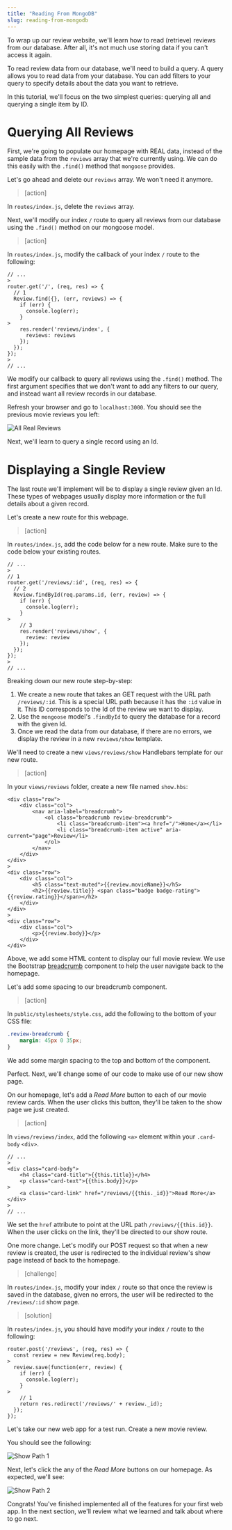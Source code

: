 ```yaml
---
title: "Reading From MongoDB"
slug: reading-from-mongodb
---
```


To wrap up our review website, we'll learn how to read (retrieve) reviews from our database. After all, it's not much use storing data if you can't access it again.

To read review data from our database, we'll need to build a query. A query allows you to read data from your database. You can add filters to your query to specify details about the data you want to retrieve.

In this tutorial, we'll focus on the two simplest queries: querying all and querying a single item by ID.

# Querying All Reviews

First, we're going to populate our homepage with REAL data, instead of the sample data from the `reviews` array that we're currently using. We can do this easily with the `.find()` method that `mongoose` provides.

Let's go ahead and delete our `reviews` array. We won't need it anymore.

> [action]
>
In `routes/index.js`, delete the `reviews` array.

Next, we'll modify our index `/` route to query all reviews from our database using the `.find()` method on our mongoose model.

> [action]
>
In `routes/index.js`, modify the callback of your index `/` route to the following:
>
```
// ...
>
router.get('/', (req, res) => {
  // 1
  Review.find({}, (err, reviews) => {
    if (err) {
      console.log(err);
    }
>
    res.render('reviews/index', {
      reviews: reviews
    });
  });
});
>
// ...
```
>
We modify our callback to query all reviews using the `.find()` method. The first argument specifies that we don't want to add any filters to our query, and instead want all review records in our database.

Refresh your browser and go to `localhost:3000`. You should see the previous movie reviews you left:

![All Real Reviews](assets/all_real_reviews.jpg)

Next, we'll learn to query a single record using an Id.

# Displaying a Single Review

The last route we'll implement will be to display a single review given an Id. These types of webpages usually display more information or the full details about a given record.

Let's create a new route for this webpage.

> [action]
>
In `routes/index.js`, add the code below for a new route. Make sure to the code below your existing routes.
>
```
// ...
>
// 1
router.get('/reviews/:id', (req, res) => {
  // 2
  Review.findById(req.params.id, (err, review) => {
    if (err) {
      console.log(err);
    }
>
    // 3
    res.render('reviews/show', {
      review: review
    });
  });
});
>
// ...
```
>
Breaking down our new route step-by-step:
>
1. We create a new route that takes an GET request with the URL path `/reviews/:id`. This is a special URL path because it has the `:id` value in it. This ID corresponds to the Id of the review we want to display.
1. Use the `mongoose` model's `.findById` to query the database for a record with the given Id.
1. Once we read the data from our database, if there are no errors, we display the review in a new `reviews/show` template.

We'll need to create a new `views/reviews/show` Handlebars template for our new route.

> [action]
>
In your `views/reviews` folder, create a new file named `show.hbs`:
>
```
<div class="row">
    <div class="col">
        <nav aria-label="breadcrumb">
            <ol class="breadcrumb review-breadcrumb">
                <li class="breadcrumb-item"><a href="/">Home</a></li>
                <li class="breadcrumb-item active" aria-current="page">Review</li>
            </ol>
        </nav>
    </div>
</div>
>
<div class="row">
    <div class="col">
        <h5 class="text-muted">{{review.movieName}}</h5>
        <h2>{{review.title}} <span class="badge badge-rating">{{review.rating}}</span></h2>
    </div>
</div>
>
<div class="row">
    <div class="col">
        <p>{{review.body}}</p>
    </div>
</div>
```
>
Above, we add some HTML content to display our full movie review. We use the Bootstrap [breadcrumb](https://getbootstrap.com/docs/4.0/components/breadcrumb/) component to help the user navigate back to the homepage.

Let's add some spacing to our breadcrumb component.

> [action]
>
In `public/stylesheets/style.css`, add the following to the bottom of your CSS file:
>
```CSS
.review-breadcrumb {
    margin: 45px 0 35px;
}
```
>
We add some margin spacing to the top and bottom of the component.

Perfect. Next, we'll change some of our code to make use of our new show page.

On our homepage, let's add a _Read More_ button to each of our movie review cards. When the user clicks this button, they'll be taken to the show page we just created.

> [action]
>
In `views/reviews/index`, add the following `<a>` element within your `.card-body` `<div>`.
>
```
// ...
>
<div class="card-body">
    <h4 class="card-title">{{this.title}}</h4>
    <p class="card-text">{{this.body}}</p>
>
    <a class="card-link" href="/reviews/{{this._id}}">Read More</a>
</div>
>
// ...
```
>
We set the `href` attribute to point at the URL path `/reviews/{{this.id}}`. When the user clicks on the link, they'll be directed to our show route.

One more change. Let's modify our POST request so that when a new review is created, the user is redirected to the individual review's show page instead of back to the homepage.

> [challenge]
>
In `routes/index.js`, modify your index `/` route so that once the review is saved in the database, given no errors, the user will be redirected to the `/reviews/:id` show page.

<!-- break -->

> [solution]
>
In `routes/index.js`, you should have modify your index `/` route to the following:
>
```
router.post('/reviews', (req, res) => {
  const review = new Review(req.body);
>
  review.save(function(err, review) {
    if (err) {
      console.log(err);
    }
>
    // 1
    return res.redirect('/reviews/' + review._id);
  });
});
```

Let's take our new web app for a test run. Create a new movie review.

You should see the following:

![Show Path 1](assets/show_path_1.jpg)

Next, let's click the any of the _Read More_ buttons on our homepage. As expected, we'll see:

![Show Path 2](assets/show_path_2.jpg)

Congrats! You've finished implemented all of the features for your first web app. In the next section, we'll review what we learned and talk about where to go next.

